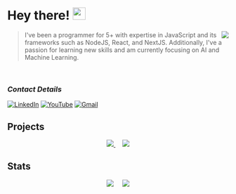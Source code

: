 # Hey there! <img src="https://github.com/TheDudeThatCode/TheDudeThatCode/blob/master/Assets/Hi.gif" width="29px" height="28">

<img src="https://github-stats-gonoc.vercel.app/api?username=FelippeChemello&show_icons=true&count_private=true&theme=dracula&title_color=3997db&hide_title=true&card_width=300" align="right"/>

> I've been a programmer for 5+ with expertise in JavaScript and its frameworks such as NodeJS, React, and NextJS. 
> Additionally, I've a passion for learning new skills and am currently focusing on AI and Machine Learning.

<br />

### **_Contact Details_**

[![LinkedIn](https://img.shields.io/badge/-Felippe%20Chemello-3997db?style=for-the-badge&logo=Linkedin&logoColor=white&link=https://www.linkedin.com/in/felippechemello/)](https://www.linkedin.com/in/felippechemello)
[![YouTube](https://img.shields.io/badge/-CodeStack.Me-3997db.svg?style=for-the-badge&logo=youtube&link=https://www.youtube.com/@CodeStackMe)](https://www.youtube.com/@CodeStackMe)
[![Gmail](https://img.shields.io/badge/-felippe@codestack.me-3997db?style=for-the-badge&logo=Gmail&logoColor=white&link=mailto:felippe@codestack.me)](mailto:felippe@codestack.me)

## Projects


<div align="center">
  <a href="https://github.com/FelippeChemello/podcast-maker">
    <img src="https://github-stats-gonoc.vercel.app/api/pin/?username=felippechemello&repo=podcast-maker&theme=dracula&title_color=3997db" />
  <a>
  &nbsp;&nbsp;&nbsp;
  <a href="https://github.com/FelippeChemello/sync.video">
    <img src="https://github-stats-gonoc.vercel.app/api/pin/?username=felippechemello&repo=sync.video&title_color=3997db&theme=dracula"/>
  </a>
</div>
    
## Stats
    
<div align="center">
  <img src="https://github-stats-gonoc.vercel.app/api/top-langs/?username=FelippeChemello&layout=default&theme=dracula&title_color=3997db&card_width=300&langs_count=3"/>
  &nbsp;&nbsp;&nbsp;
  <img src="https://streak-stats.demolab.com?user=felippechemello&theme=dracula&date_format=j%20M%5B%20Y%5D&sideLabels=3997DB&ring=FFC30F&fire=FFC30F&sideNums=3997DB" />
</div>
